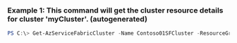 ### Example 1: This command will get the cluster resource details for cluster 'myCluster'. (autogenerated)
```powershell
PS C:\> Get-AzServiceFabricCluster -Name Contoso01SFCluster -ResourceGroupName Group1
```


